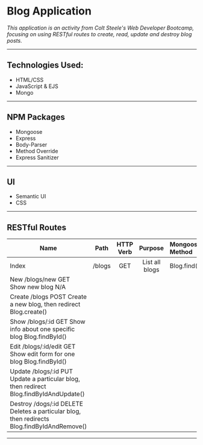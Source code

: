 # Blog Application 

*This application is an activity from Colt Steele's Web Developer Bootcamp, focusing on using RESTful 
routes to create, read, update and destroy blog posts.*  

--------------------
Technologies Used:
--------------------
* HTML/CSS
* JavaScript & EJS
* Mongo

-----------------
NPM Packages
-----------------
* Mongoose
* Express
* Body-Parser
* Method Override
* Express Sanitizer

---------------
UI
---------------
* Semantic UI
* CSS


----------------------------------------------------------------------------------------------------
RESTful Routes
----------------------------------------------------------------------------------------------------
|Name  |   Path    |  HTTP Verb 	  | Purpose									             |    Mongoose Method
|------|:---------:|:--------------:|:------------------------------------:|:----------------------------
|Index	| /blogs		|	  GET			     | List all blogs								       |       Blog.find()
|New		  /blogs/new		GET			      Show new blog 								                N/A
|Create	/blogs			    POST		      Create a new blog, then redirect			        Blog.create()
|Show	  /blogs/:id		  GET			      Show info about one specific blog			        Blog.findById()
|Edit	  /blogs/:id/edit	GET			      Show edit form for one blog					          Blog.findById()
|Update	/blogs/:id		  PUT			      Update a particular blog, then redirect		    Blog.findByIdAndUpdate()
|Destroy	/dogs/:id		  DELETE		    Deletes a particular blog, then redirects	    Blog.findByIdAndRemove()
--------------------------------------------------------------------------------------------------------
